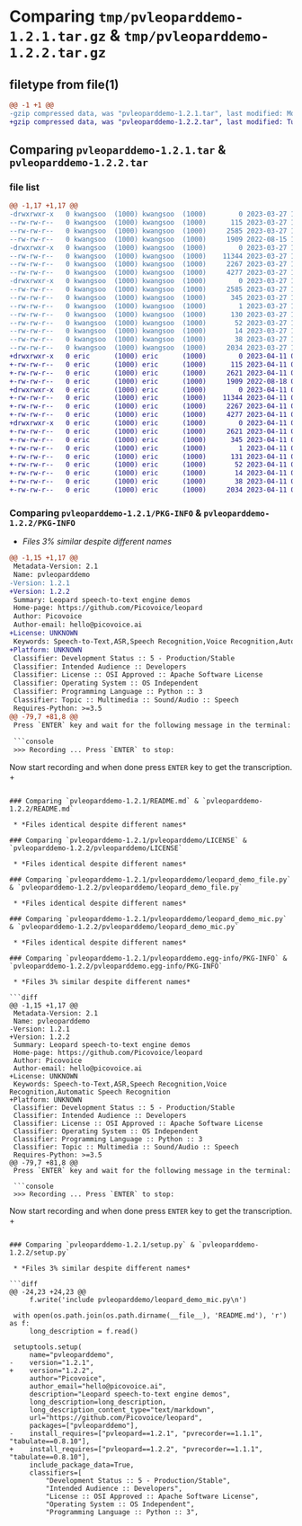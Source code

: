 # Comparing `tmp/pvleoparddemo-1.2.1.tar.gz` & `tmp/pvleoparddemo-1.2.2.tar.gz`

## filetype from file(1)

```diff
@@ -1 +1 @@
-gzip compressed data, was "pvleoparddemo-1.2.1.tar", last modified: Mon Mar 27 19:40:57 2023, max compression
+gzip compressed data, was "pvleoparddemo-1.2.2.tar", last modified: Tue Apr 11 00:49:19 2023, max compression
```

## Comparing `pvleoparddemo-1.2.1.tar` & `pvleoparddemo-1.2.2.tar`

### file list

```diff
@@ -1,17 +1,17 @@
-drwxrwxr-x   0 kwangsoo  (1000) kwangsoo  (1000)        0 2023-03-27 19:40:57.557655 pvleoparddemo-1.2.1/
--rw-rw-r--   0 kwangsoo  (1000) kwangsoo  (1000)      115 2023-03-27 19:40:57.000000 pvleoparddemo-1.2.1/MANIFEST.in
--rw-rw-r--   0 kwangsoo  (1000) kwangsoo  (1000)     2585 2023-03-27 19:40:57.557655 pvleoparddemo-1.2.1/PKG-INFO
--rw-rw-r--   0 kwangsoo  (1000) kwangsoo  (1000)     1909 2022-08-15 19:00:11.000000 pvleoparddemo-1.2.1/README.md
-drwxrwxr-x   0 kwangsoo  (1000) kwangsoo  (1000)        0 2023-03-27 19:40:57.553655 pvleoparddemo-1.2.1/pvleoparddemo/
--rw-rw-r--   0 kwangsoo  (1000) kwangsoo  (1000)    11344 2023-03-27 19:40:57.000000 pvleoparddemo-1.2.1/pvleoparddemo/LICENSE
--rw-rw-r--   0 kwangsoo  (1000) kwangsoo  (1000)     2267 2023-03-27 19:40:57.000000 pvleoparddemo-1.2.1/pvleoparddemo/leopard_demo_file.py
--rw-rw-r--   0 kwangsoo  (1000) kwangsoo  (1000)     4277 2023-03-27 19:40:57.000000 pvleoparddemo-1.2.1/pvleoparddemo/leopard_demo_mic.py
-drwxrwxr-x   0 kwangsoo  (1000) kwangsoo  (1000)        0 2023-03-27 19:40:57.557655 pvleoparddemo-1.2.1/pvleoparddemo.egg-info/
--rw-rw-r--   0 kwangsoo  (1000) kwangsoo  (1000)     2585 2023-03-27 19:40:57.000000 pvleoparddemo-1.2.1/pvleoparddemo.egg-info/PKG-INFO
--rw-rw-r--   0 kwangsoo  (1000) kwangsoo  (1000)      345 2023-03-27 19:40:57.000000 pvleoparddemo-1.2.1/pvleoparddemo.egg-info/SOURCES.txt
--rw-rw-r--   0 kwangsoo  (1000) kwangsoo  (1000)        1 2023-03-27 19:40:57.000000 pvleoparddemo-1.2.1/pvleoparddemo.egg-info/dependency_links.txt
--rw-rw-r--   0 kwangsoo  (1000) kwangsoo  (1000)      130 2023-03-27 19:40:57.000000 pvleoparddemo-1.2.1/pvleoparddemo.egg-info/entry_points.txt
--rw-rw-r--   0 kwangsoo  (1000) kwangsoo  (1000)       52 2023-03-27 19:40:57.000000 pvleoparddemo-1.2.1/pvleoparddemo.egg-info/requires.txt
--rw-rw-r--   0 kwangsoo  (1000) kwangsoo  (1000)       14 2023-03-27 19:40:57.000000 pvleoparddemo-1.2.1/pvleoparddemo.egg-info/top_level.txt
--rw-rw-r--   0 kwangsoo  (1000) kwangsoo  (1000)       38 2023-03-27 19:40:57.557655 pvleoparddemo-1.2.1/setup.cfg
--rw-rw-r--   0 kwangsoo  (1000) kwangsoo  (1000)     2034 2023-03-27 19:34:16.000000 pvleoparddemo-1.2.1/setup.py
+drwxrwxr-x   0 eric      (1000) eric      (1000)        0 2023-04-11 00:49:19.625513 pvleoparddemo-1.2.2/
+-rw-rw-r--   0 eric      (1000) eric      (1000)      115 2023-04-11 00:49:19.000000 pvleoparddemo-1.2.2/MANIFEST.in
+-rw-rw-r--   0 eric      (1000) eric      (1000)     2621 2023-04-11 00:49:19.625513 pvleoparddemo-1.2.2/PKG-INFO
+-rw-rw-r--   0 eric      (1000) eric      (1000)     1909 2022-08-18 00:29:33.000000 pvleoparddemo-1.2.2/README.md
+drwxrwxr-x   0 eric      (1000) eric      (1000)        0 2023-04-11 00:49:19.625513 pvleoparddemo-1.2.2/pvleoparddemo/
+-rw-rw-r--   0 eric      (1000) eric      (1000)    11344 2023-04-11 00:49:19.000000 pvleoparddemo-1.2.2/pvleoparddemo/LICENSE
+-rw-rw-r--   0 eric      (1000) eric      (1000)     2267 2023-04-11 00:49:19.000000 pvleoparddemo-1.2.2/pvleoparddemo/leopard_demo_file.py
+-rw-rw-r--   0 eric      (1000) eric      (1000)     4277 2023-04-11 00:49:19.000000 pvleoparddemo-1.2.2/pvleoparddemo/leopard_demo_mic.py
+drwxrwxr-x   0 eric      (1000) eric      (1000)        0 2023-04-11 00:49:19.625513 pvleoparddemo-1.2.2/pvleoparddemo.egg-info/
+-rw-rw-r--   0 eric      (1000) eric      (1000)     2621 2023-04-11 00:49:19.000000 pvleoparddemo-1.2.2/pvleoparddemo.egg-info/PKG-INFO
+-rw-rw-r--   0 eric      (1000) eric      (1000)      345 2023-04-11 00:49:19.000000 pvleoparddemo-1.2.2/pvleoparddemo.egg-info/SOURCES.txt
+-rw-rw-r--   0 eric      (1000) eric      (1000)        1 2023-04-11 00:49:19.000000 pvleoparddemo-1.2.2/pvleoparddemo.egg-info/dependency_links.txt
+-rw-rw-r--   0 eric      (1000) eric      (1000)      131 2023-04-11 00:49:19.000000 pvleoparddemo-1.2.2/pvleoparddemo.egg-info/entry_points.txt
+-rw-rw-r--   0 eric      (1000) eric      (1000)       52 2023-04-11 00:49:19.000000 pvleoparddemo-1.2.2/pvleoparddemo.egg-info/requires.txt
+-rw-rw-r--   0 eric      (1000) eric      (1000)       14 2023-04-11 00:49:19.000000 pvleoparddemo-1.2.2/pvleoparddemo.egg-info/top_level.txt
+-rw-rw-r--   0 eric      (1000) eric      (1000)       38 2023-04-11 00:49:19.625513 pvleoparddemo-1.2.2/setup.cfg
+-rw-rw-r--   0 eric      (1000) eric      (1000)     2034 2023-04-11 00:48:47.000000 pvleoparddemo-1.2.2/setup.py
```

### Comparing `pvleoparddemo-1.2.1/PKG-INFO` & `pvleoparddemo-1.2.2/PKG-INFO`

 * *Files 3% similar despite different names*

```diff
@@ -1,15 +1,17 @@
 Metadata-Version: 2.1
 Name: pvleoparddemo
-Version: 1.2.1
+Version: 1.2.2
 Summary: Leopard speech-to-text engine demos
 Home-page: https://github.com/Picovoice/leopard
 Author: Picovoice
 Author-email: hello@picovoice.ai
+License: UNKNOWN
 Keywords: Speech-to-Text,ASR,Speech Recognition,Voice Recognition,Automatic Speech Recognition
+Platform: UNKNOWN
 Classifier: Development Status :: 5 - Production/Stable
 Classifier: Intended Audience :: Developers
 Classifier: License :: OSI Approved :: Apache Software License
 Classifier: Operating System :: OS Independent
 Classifier: Programming Language :: Python :: 3
 Classifier: Topic :: Multimedia :: Sound/Audio :: Speech
 Requires-Python: >=3.5
@@ -79,7 +81,8 @@
 Press `ENTER` key and wait for the following message in the terminal:
 
 ```console
 >>> Recording ... Press `ENTER` to stop:
 ```
 
 Now start recording and when done press `ENTER` key to get the transcription.
+
```

### Comparing `pvleoparddemo-1.2.1/README.md` & `pvleoparddemo-1.2.2/README.md`

 * *Files identical despite different names*

### Comparing `pvleoparddemo-1.2.1/pvleoparddemo/LICENSE` & `pvleoparddemo-1.2.2/pvleoparddemo/LICENSE`

 * *Files identical despite different names*

### Comparing `pvleoparddemo-1.2.1/pvleoparddemo/leopard_demo_file.py` & `pvleoparddemo-1.2.2/pvleoparddemo/leopard_demo_file.py`

 * *Files identical despite different names*

### Comparing `pvleoparddemo-1.2.1/pvleoparddemo/leopard_demo_mic.py` & `pvleoparddemo-1.2.2/pvleoparddemo/leopard_demo_mic.py`

 * *Files identical despite different names*

### Comparing `pvleoparddemo-1.2.1/pvleoparddemo.egg-info/PKG-INFO` & `pvleoparddemo-1.2.2/pvleoparddemo.egg-info/PKG-INFO`

 * *Files 3% similar despite different names*

```diff
@@ -1,15 +1,17 @@
 Metadata-Version: 2.1
 Name: pvleoparddemo
-Version: 1.2.1
+Version: 1.2.2
 Summary: Leopard speech-to-text engine demos
 Home-page: https://github.com/Picovoice/leopard
 Author: Picovoice
 Author-email: hello@picovoice.ai
+License: UNKNOWN
 Keywords: Speech-to-Text,ASR,Speech Recognition,Voice Recognition,Automatic Speech Recognition
+Platform: UNKNOWN
 Classifier: Development Status :: 5 - Production/Stable
 Classifier: Intended Audience :: Developers
 Classifier: License :: OSI Approved :: Apache Software License
 Classifier: Operating System :: OS Independent
 Classifier: Programming Language :: Python :: 3
 Classifier: Topic :: Multimedia :: Sound/Audio :: Speech
 Requires-Python: >=3.5
@@ -79,7 +81,8 @@
 Press `ENTER` key and wait for the following message in the terminal:
 
 ```console
 >>> Recording ... Press `ENTER` to stop:
 ```
 
 Now start recording and when done press `ENTER` key to get the transcription.
+
```

### Comparing `pvleoparddemo-1.2.1/setup.py` & `pvleoparddemo-1.2.2/setup.py`

 * *Files 3% similar despite different names*

```diff
@@ -24,23 +24,23 @@
     f.write('include pvleoparddemo/leopard_demo_mic.py\n')
 
 with open(os.path.join(os.path.dirname(__file__), 'README.md'), 'r') as f:
     long_description = f.read()
 
 setuptools.setup(
     name="pvleoparddemo",
-    version="1.2.1",
+    version="1.2.2",
     author="Picovoice",
     author_email="hello@picovoice.ai",
     description="Leopard speech-to-text engine demos",
     long_description=long_description,
     long_description_content_type="text/markdown",
     url="https://github.com/Picovoice/leopard",
     packages=["pvleoparddemo"],
-    install_requires=["pvleopard==1.2.1", "pvrecorder==1.1.1", "tabulate==0.8.10"],
+    install_requires=["pvleopard==1.2.2", "pvrecorder==1.1.1", "tabulate==0.8.10"],
     include_package_data=True,
     classifiers=[
         "Development Status :: 5 - Production/Stable",
         "Intended Audience :: Developers",
         "License :: OSI Approved :: Apache Software License",
         "Operating System :: OS Independent",
         "Programming Language :: Python :: 3",
```

